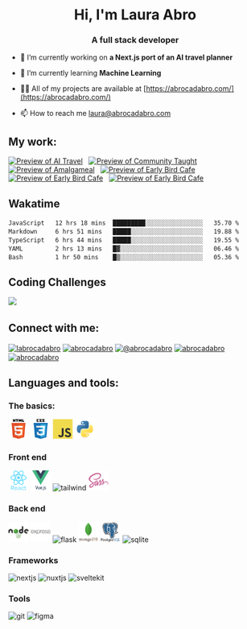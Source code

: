 <h1 align="center">Hi, I'm Laura Abro</h1>
<h3 align="center">A full stack developer</h3>

- 🔭 I’m currently working on **a Next.js port of an AI travel planner**

- 🌱 I’m currently learning **Machine Learning**

- 👨‍💻 All of my projects are available at [https://abrocadabro.com/](https://abrocadabro.com/)

- 📫 How to reach me [laura@abrocadabro.com](mailto:laura@abrocadabro.com)


## My work:
<a href="https://aitravel-test.vercel.app/"><img src="https://abrocadabro.com/img/ai-travel.png" alt="Preview of AI Travel" width="32%" /></a>
&nbsp;
<a href="https://communitytaught.org/"><img src="https://abrocadabro.com/img/communitytaught.png" width="32%" alt="Preview of Community Taught" /></a>
&nbsp;
<a href="https://amalagameal.netlify.app/"><img src="https://abrocadabro.com/img/amalgameal.png" width="32%" alt="Preview of Amalgameal" /></a>
&nbsp;
<a href="https://saira-sanderson.netlify.app/"><img src="https://abrocadabro.com/img/saira-sanderson.png" alt="Preview of Early Bird Cafe" width="32%" /></a>
&nbsp;
<a href="https://zippy-electrical.netlify.app/"><img src="https://abrocadabro.com/img/zippy.png" alt="Preview of Early Bird Cafe" width="32%" /></a>
&nbsp;
<a href="https://early-bird-cafe.netlify.app/"><img src="https://abrocadabro.com/img/early-bird.png" alt="Preview of Early Bird Cafe" width="32%" /></a>


## Wakatime

<!--START_SECTION:waka-->

```txt
JavaScript   12 hrs 18 mins  █████████░░░░░░░░░░░░░░░░   35.70 %
Markdown     6 hrs 51 mins   █████░░░░░░░░░░░░░░░░░░░░   19.88 %
TypeScript   6 hrs 44 mins   █████░░░░░░░░░░░░░░░░░░░░   19.55 %
YAML         2 hrs 13 mins   █▓░░░░░░░░░░░░░░░░░░░░░░░   06.46 %
Bash         1 hr 50 mins    █▒░░░░░░░░░░░░░░░░░░░░░░░   05.36 %
```

<!--END_SECTION:waka-->

## Coding Challenges

<a href="https://www.codewars.com/users/abrocadabro" target="_blank"><img src="https://www.codewars.com/users/abrocadabro/badges/large" /></a>

## Connect with me:
<a href="https://twitter.com/labrocadabro" target="_blank"><img align="center" src="https://raw.githubusercontent.com/rahuldkjain/github-profile-readme-generator/master/src/images/icons/Social/twitter.svg" alt="labrocadabro" height="30" width="40" /></a>
<a href="https://linkedin.com/in/abrocadabro" target="_blank"><img align="center" src="https://raw.githubusercontent.com/rahuldkjain/github-profile-readme-generator/master/src/images/icons/Social/linked-in-alt.svg" alt="abrocadabro" height="30" width="40" /></a>
<a href="https://hashnode.com/@abrocadabro" target="_blank"><img align="center" src="https://github.com/labrocadabro/labrocadabro/assets/5794319/d3644cc6-ad14-4c20-aa11-446c54ccf1ac" alt="@abrocadabro" height="30" width="30" /></a>
<a href="https://www.hackerrank.com/abrocadabro" target="_blank"><img align="center" src="https://raw.githubusercontent.com/rahuldkjain/github-profile-readme-generator/master/src/images/icons/Social/hackerrank.svg" alt="abrocadabro" height="30" width="40" /></a>
<a href="https://www.leetcode.com/abrocadabro" target="_blank"><img align="center" src="https://raw.githubusercontent.com/rahuldkjain/github-profile-readme-generator/master/src/images/icons/Social/leet-code.svg" alt="abrocadabro" height="30" width="40" /></a>

## Languages and tools:

### The basics:
<span><img src="https://raw.githubusercontent.com/devicons/devicon/master/icons/html5/html5-original-wordmark.svg" alt="html5" title="HTML5" width="40" height="40"/></span>
<span><img src="https://raw.githubusercontent.com/devicons/devicon/master/icons/css3/css3-original-wordmark.svg" alt="css3" title="CSS3" width="40" height="40"/></span>
<span><img src="https://raw.githubusercontent.com/devicons/devicon/master/icons/javascript/javascript-original.svg" alt="javascript" title="Javascript" width="40" height="40"/></span>
<span><img src="https://raw.githubusercontent.com/devicons/devicon/master/icons/python/python-original.svg" alt="python" title="Python" width="40" height="40"/></span>

### Front end
<span><img src="https://raw.githubusercontent.com/devicons/devicon/master/icons/react/react-original-wordmark.svg" alt="react" width="40" height="40"/></span>
<span><img src="https://raw.githubusercontent.com/devicons/devicon/master/icons/vuejs/vuejs-original-wordmark.svg" alt="vuejs" width="40" height="40"/></span>
<span><img src="https://www.vectorlogo.zone/logos/tailwindcss/tailwindcss-icon.svg" alt="tailwind" title="TailwindCSS" width="40" height="40"/></span>
<span><img src="https://raw.githubusercontent.com/devicons/devicon/master/icons/sass/sass-original.svg" alt="sass" title="SASS" width="40" height="40"/></span>


### Back end
<span><img src="https://raw.githubusercontent.com/devicons/devicon/master/icons/nodejs/nodejs-original-wordmark.svg" alt="nodejs" Title="Node" width="40" height="40"/></span>
<span><img src="https://raw.githubusercontent.com/devicons/devicon/master/icons/express/express-original-wordmark.svg" alt="express" title="Express" width="40" height="40"/></span>
<span><img src="https://www.vectorlogo.zone/logos/pocoo_flask/pocoo_flask-icon.svg" alt="flask" width="40" height="40"/></span>
<span><img src="https://raw.githubusercontent.com/devicons/devicon/master/icons/mongodb/mongodb-original-wordmark.svg" alt="mongodb" title="MongoDB" width="40" height="40"/></span>
<span><img src="https://raw.githubusercontent.com/devicons/devicon/master/icons/postgresql/postgresql-original-wordmark.svg" alt="postgresql" width="40" height="40"/></span>
<span><img src="https://www.vectorlogo.zone/logos/sqlite/sqlite-icon.svg" alt="sqlite" width="40" height="40"/></span>


### Frameworks
 <span><img src="https://cdn.worldvectorlogo.com/logos/nextjs-2.svg" alt="nextjs" width="40" height="40"/></span>
 <span><img src="https://www.vectorlogo.zone/logos/nuxtjs/nuxtjs-icon.svg" alt="nuxtjs" width="40" height="40"/></span>
 <span><img src="https://upload.wikimedia.org/wikipedia/commons/1/1b/Svelte_Logo.svg" alt="sveltekit" width="40" height="40"/></span>

### Tools
<span><img src="https://www.vectorlogo.zone/logos/git-scm/git-scm-icon.svg" alt="git" title="Git" width="40" height="40"/></span>
<span><img src="https://www.vectorlogo.zone/logos/figma/figma-icon.svg" alt="figma" title="Figma" width="40" height="40"/></span>
